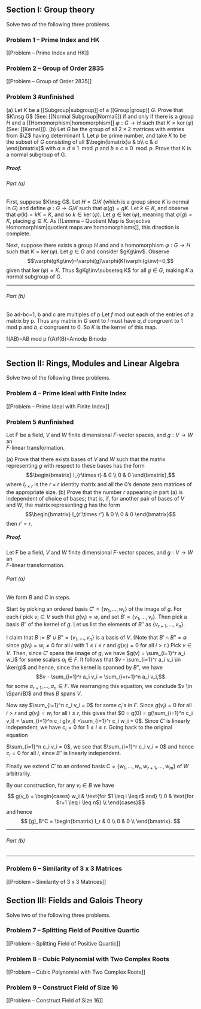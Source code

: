 ## Section I: Group theory
Solve two of the following three problems.  
### Problem 1 – Prime Index and HK
[[Problem – Prime Index and HK]]
### Problem 2 – Group of Order 2835
[[Problem – Group of Order 2835]]
### Problem 3 #unfinished

(a) Let $K$ be a [[Subgroup|subgroup]] of a [[Group|group]] $G$. Prove that $K\nsg G$ (See: [[Normal Subgroup|Normal]]) if and only if there is a group $H$ and a [[Homomorphism|homomorphism]] $\varphi : G\to H$ such that $K = \ker(\varphi)$ (See: [[Kernel]]). 
(b) Let $G$ be the group of all $2\times 2$ matrices with entries from $\Z$ having determinant $1$. Let $p$ be prime number, and take $K$ to be the subset of $G$ consisting of all $\begin{bmatrix}a & b\\ c & d \end{bmatrix}$ with $a\equiv d\equiv 1 \mod{p}$ and $b\equiv c\equiv 0\mod{p}$. Prove that K is a normal subgroup of G.

##### *Proof*.
###### Part (a)
First, suppose $K\nsg G$. Let $H=G/K$ (which is a group since $K$ is normal in $G$) and define $\varphi: G\to G/K$ such that $\varphi(g)=gK$. Let $k\in K$, and observe that $\varphi(k)=kK=K$, and so $k\in\ker(\varphi)$. Let $g\in\ker(\varphi)$, meaning that $\varphi(g)=K$, placing $g\in K$. As [[Lemma – Quotient Map is Surjective Homomorphism|quotient maps are homomorphisms]], this direction is complete.

Next, suppose there exists a group $H$ and and a homomorphism $\varphi : G\to H$ such that $K = \ker(\varphi)$. Let $g\in G$ and consider $gKg\inv$. Observe $$\varphi(gKg\inv)=\varphi(g)\varphi(K)\varphi(g\inv)=0,$$given that $\ker(\varphi)=K$. Thus $gKg\inv\subseteq K$ for all $g\in G$, making $K$ a normal subgroup of $G$. 
***
###### Part (b)
So ad-bc=1, b and c are multiples of p 
Let $f$ mod out each of the entries of a matrix by p. 
Thus any matrix in $G$ sent to $I$ must have $a,d$ congruent to 1 mod p and $b,c$ congruent to 0. So $K$ is the kernel of this map. 

f(AB)=AB mod p 
f(A)f(B)=Amodp Bmodp
***
## Section II: Rings, Modules and Linear Algebra  
Solve two of the following three problems.  
### Problem 4 – Prime Ideal with Finite Index
[[Problem – Prime Ideal with Finite Index]]
### Problem 5 #unfinished
Let F be a field, $V$ and $W$ finite dimensional $F$-vector spaces, and $g : V\to W$ an  
$F$-linear transformation.

(a) Prove that there exists bases of $V$ and $W$ such that the matrix representing $g$ with respect to these bases has the form
$$\begin{bmatrix} I_{r\times r} & 0 \\ 0 & 0 \end{bmatrix},$$
where $I_{r\times r}$ is the $r\times r$ identity matrix and all the $0$’s denote zero matrices of the appropriate size.
(b) Prove that the number $r$ appearing in part (a) is independent of choice of bases; that is, if, for another pair of bases of $V$ and $W$, the matrix representing $g$ has the form $$\begin{bmatrix} I_{r'\times r'} & 0 \\ 0 & 0 \end{bmatrix}$$then $r'=r$.

##### *Proof*.
Let F be a field, $V$ and $W$ finite dimensional $F$-vector spaces, and $g : V\to W$ an  
$F$-linear transformation.

###### Part (a) 
We form $B$ and $C$ in steps.

Start by picking an ordered basis   $C' = \{w_1, \dots, w_r\}$ of the image of $g$. For each $i$ pick $v_i \in V$ such that $g(v_i) = w_i$ and set $B' = \{v_1, \dots, v_r\}$. Then pick a basis $B''$ of the kernel of $g$. Let us list the   elements of $B''$ as $\{v_{r+1}, \dots, v_n\}$. 

I claim that $B := B'  \cup B'' = \{v_1, \dots, v_n\}$ is a basis of $V$.  (Note that $B' \cap B'' = \emptyset$ since $g(v_i) = w_i \ne 0$ for all $i$ with $1 \leq i \leq r$ and $g(v_i) = 0$ for all $i > r$.) Pick $v \in V$. Then, since $C'$ spans the image of $g$, we have  $g(v) = \sum_{i=1}^r a_i w_i$ for some scalars $a_i \in F$.
It follows that $v - \sum_{i=1}^r a_i v_i \in \ker(g)$ and hence, since the kernel is spanned by $B''$, 
we have$$v - \sum_{i=1}^r a_i v_i = \sum_{i=r+1}^n a_i v_i,$$for some $a_{r+1}, \dots, a_n \in F$. We rearranging this equation, we conclude $v \in \Span(B)$ and thus $B$ spans $V$.

Now say $\sum_{i=1}^n c_i v_i = 0$ for some $c_i$'s in $F$. Since $g(v_i) = 0$ for all $i > r$ and $g(v_i) = w_i$ for all $i \leq r$, this gives that $0 = g(0) = g(\sum_{i=1}^n c_i v_i) = \sum_{i=1}^n c_i g(v_i) =\sum_{i=1}^r c_i w_i = 0$. Since $C'$ is linearly independent, we have $c_i = 0$ for $1 \leq i \leq r$. Going back to the original equation

$\sum_{i=1}^n c_i v_i = 0$, we see that $\sum_{i=1}^r c_i v_i = 0$ and hence $c_i=0$ for all $i$, since $B''$ is linearly independent.

Finally we extend $C'$ to an ordered  basis $C = \{w_1, \dots, w_r, w_{r+1}, \dots, w_m\}$ of $W$ arbitrarily.

By our construction, for any $v_i \in B$ we have $$
g(v_i) = \begin{cases}
w_i & \text{for $1 \leq i \leq r$ and} \\
0 & \text{for $r+1 \leq i \leq n$} \\
\end{cases}$$and hence
$$
[g]_B^C = 
\begin{bmatrix}
I_r & 0 \\
0 & 0 \\
\end{bmatrix}.
$$

***
###### Part (b) 

***
### Problem 6 – Similarity of 3 x 3 Matrices
[[Problem – Similarity of 3 x 3 Matrices]]
## Section III: Fields and Galois Theory
Solve two of the following three problems.
### Problem 7 – Splitting Field of Positive Quartic
[[Problem – Splitting Field of Positive Quartic]]
### Problem 8 – Cubic Polynomial with Two Complex Roots
[[Problem – Cubic Polynomial with Two Complex Roots]]
### Problem 9 – Construct Field of Size 16
[[Problem – Construct Field of Size 16]]